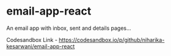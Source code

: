# email-app-react
An email app with inbox, sent and details pages...

Codesandbox Link - https://codesandbox.io/p/github/niharika-kesarwani/email-app-react
